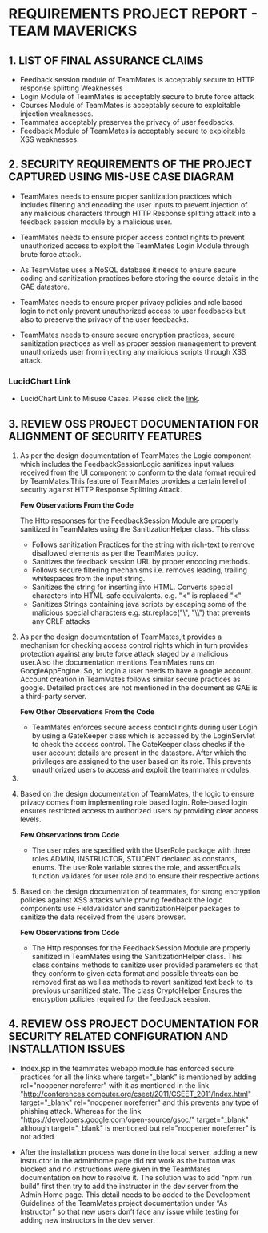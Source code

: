 **REQUIREMENTS PROJECT REPORT - TEAM MAVERICKS**
================================================

**1. LIST OF FINAL ASSURANCE CLAIMS**
-------------------------------------

* Feedback session module of TeamMates is acceptably secure to HTTP response splitting Weaknesses
* Login Module of TeamMates is acceptably secure to brute force attack
* Courses Module of TeamMates is acceptably secure to exploitable injection weaknesses.
* Teammates acceptably preserves the privacy of user feedbacks.
* Feedback Module of TeamMates is acceptably secure to exploitable XSS weaknesses.

**2. SECURITY REQUIREMENTS OF THE PROJECT CAPTURED USING MIS-USE CASE DIAGRAM**
--------------------------------------------------------------------------------
 
  * TeamMates needs to ensure proper sanitization practices which includes filtering and encoding the user inputs to prevent injection of any malicious characters through HTTP Response splitting attack into a feedback session module by a malicious user.
  
  * TeamMates needs to ensure proper access control rights to prevent unauthorized access to exploit the TeamMates Login Module through brute force attack.
  
  * As TeamMates uses a NoSQL database it needs to ensure secure coding and sanitization practices before storing the course details in the GAE datastore.
  
  * TeamMates needs to ensure proper privacy policies and role based login to not only prevent unauthorized access to user feedbacks but also to preserve the privacy of the user feedbacks. 
  
  * TeamMates needs to ensure secure encryption practices, secure sanitization practices as well as proper session management to prevent unauthorizeds user from injecting any malicious scripts through XSS attack.
  
  
 
  ### LucidChart Link
  + LucidChart Link to Misuse Cases. Please click the [link](https://www.lucidchart.com/documents/edit/ae54e2f8-8f75-4d7f-b591-1a4fc93d6dab/0).

**3. REVIEW OSS PROJECT DOCUMENTATION FOR ALIGNMENT OF SECURITY FEATURES**
-------------------------------------------------------------------

1. As per the design documentation of TeamMates the Logic component which includes the FeedbackSessionLogic sanitizes input values received from the UI component to conform to the data format required by TeamMates.This feature of TeamMates provides a certain level of security against HTTP Response Splitting Attack.
  
   **Few Observations From the Code**
  
   The Http responses for the FeedbackSession Module are properly sanitized in TeamMates using the SanitizationHelper class. This class:
   
   * Follows sanitization Practices for the string with rich-text to remove disallowed elements as per the TeamMates policy.
   * Sanitizes the feedback session URL by proper encoding methods.
   * Follows secure filtering mechanisms i.e. removes leading, trailing whitespaces from the input string.
   * Sanitizes the string for inserting into HTML. Converts special characters into HTML-safe equivalents. e.g. "<" is replaced "&lt;"
   * Sanitizes Strings containing java scripts by escaping some of the malicious special characters e.g. str.replace("\\", "\\\\") that     prevents any CRLF attacks 


2. As per the design documentation of TeamMates,it provides a mechanism for checking access control rights which in turn provides protection against any brute force attack staged by a malicious user.Also the documentation mentions TeamMates runs on GoogleAppEngine. So, to login a user needs to have a google account. Account creation in TeamMates follows similar secure practices as google. Detailed practices are not mentioned in the document as GAE is a third-party server.
 
   **Few Other Observations From the Code**
   
   * TeamMates enforces secure access control rights during user Login by using a GateKeeper class which is accessed by the LoginServlet to check the access control. The GateKeeper class checks if the user account details are present in the datastore. After which the privileges are assigned to the user based on its role. This prevents unauthorized users to access and exploit the teammates modules.
   
3.

4. Based on the design documentation of TeamMates, the logic to ensure privacy comes from implementing role based login. Role-based login ensures restricted access to authorized users by providing clear access levels. 

   **Few Observations from Code**

   * The user roles are specified with the UserRole package with three roles ADMIN, INSTRUCTOR, STUDENT declared as constants, enums. The userRole variable stores the role, and assertEquals function validates for user role and to ensure their respective actions

5. Based on the design documentation of teammates, for strong encryption policies against XSS attacks while proving feedback the logic components use Fieldvalidator and sanitizationHelper packages to sanitize the data received from the users browser. 

   **Few Observations from Code**
   
   * The Http responses for the FeedbackSession Module are properly sanitized in TeamMates using the SanitizationHelper class. This class contains methods to sanitize user provided parameters so that they conform to given data format and possible threats can be removed first as well as methods to revert sanitized text back to its previous unsanitized state.
The class CryptoHelper Ensures the encryption policies required for the feedback session. 


**4. REVIEW OSS PROJECT DOCUMENTATION FOR SECURITY RELATED CONFIGURATION AND INSTALLATION ISSUES**
--------------------------------------------------------------------------------------------------

+ Index.jsp in the teammates webapp module has enforced secure practices for all the links where target="_blank" is mentioned by adding       rel="noopener noreferrer" with it as mentioned in the link "http://conferences.computer.org/cseet/2011/CSEET_2011/Index.html" target="_blank" rel="noopener noreferrer" and this prevents any type of phishing attack. Whereas for the link
"https://developers.google.com/open-source/gsoc/" target="_blank" although target="_blank" is mentioned but rel="noopener noreferrer" is not added


+ After the installation process was done in the local server, adding a new instructor in the adminhome page did not work as the button was blocked and no instructions were given in the TeamMates documentation on how to resolve it. The solution was to add “npm run build” first then try to add the instructor in the dev server from the Admin Home page. This detail needs to be added to the Development Guidelines of the TeamMates project documentation under “As Instructor” so that new users don’t face any issue while testing for adding new instructors in the dev server. 



